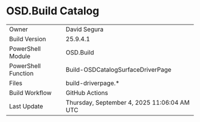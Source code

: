 ﻿# OSD.Build Catalog

| | |
|-|-|
| Owner | David Segura |
| Build Version | 25.9.4.1 |
| PowerShell Module | OSD.Build |
| PowerShell Function | Build-OSDCatalogSurfaceDriverPage |
| Files | build-driverpage.* |
| Build Workflow | GitHub Actions |
| Last Update | Thursday, September 4, 2025 11:06:04 AM UTC |
